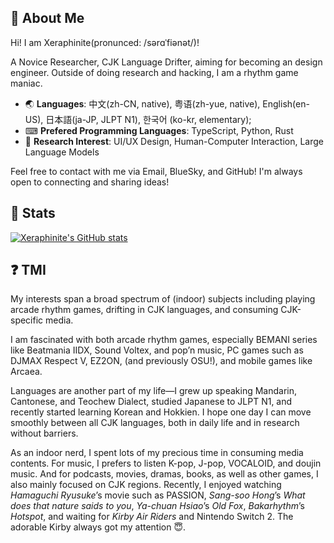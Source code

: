 ## 🥺 About Me

Hi! I am Xeraphinite(pronunced: /sərɑˈfiənət/)!

A Novice Researcher, CJK Language Drifter, aiming for becoming an design engineer. Outside of doing research and hacking, I am a rhythm game maniac.

- 🌏 **Languages**: 中文(zh-CN, native), 粤语(zh-yue, native), English(en-US), 日本語(ja-JP, JLPT N1), 한국어 (ko-kr, elementary);
- ⌨ **Prefered Programming Languages**: TypeScript, Python, Rust
- 👀 **Research Interest**: UI/UX Design, Human-Computer Interaction, Large Language Models

Feel free to contact with me via Email, BlueSky, and GitHub! I'm always open to connecting and sharing ideas!

## 🌈 Stats

[![Xeraphinite's GitHub stats](https://github-readme-stats.vercel.app/api?username=Xeraphinite)](https://github.com/anuraghazra/github-readme-stats)

## ❓ TMI

My interests span a broad spectrum of (indoor) subjects including playing arcade rhythm games, drifting in CJK languages, and consuming CJK-specific media.

I am fascinated with both arcade rhythm games, especially BEMANI series like Beatmania IIDX, Sound Voltex, and pop’n music, PC games such as DJMAX Respect V, EZ2ON, (and previously OSU!), and mobile games like Arcaea.

Languages are another part of my life—I grew up speaking Mandarin, Cantonese, and Teochew Dialect, studied Japanese to JLPT N1, and recently started learning Korean and Hokkien. I hope one day I can move smoothly between all CJK languages, both in daily life and in research without barriers.

As an indoor nerd, I spent lots of my precious time in consuming media contents. For music, I prefers to listen K-pop, J-pop, VOCALOID, and doujin music. And for podcasts, movies, dramas, books, as well as other games, I also mainly focused on CJK regions. Recently, I enjoyed watching *Hamaguchi Ryusuke*’s movie such as PASSION, *Sang-soo Hong*’s *What does that nature saids to you*, *Ya-chuan Hsiao*’s *Old Fox*, *Bakarhythm*’s *Hotspot*, and waiting for *Kirby Air Riders* and Nintendo Switch 2. The adorable Kirby always got my attention 😇.
